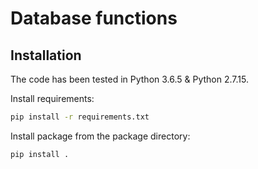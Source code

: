 # Database functions

## Installation

The code has been tested in Python 3.6.5 & Python 2.7.15.

Install requirements:

```bash
pip install -r requirements.txt 
```

Install package from the package directory:
```bash
pip install .
```
